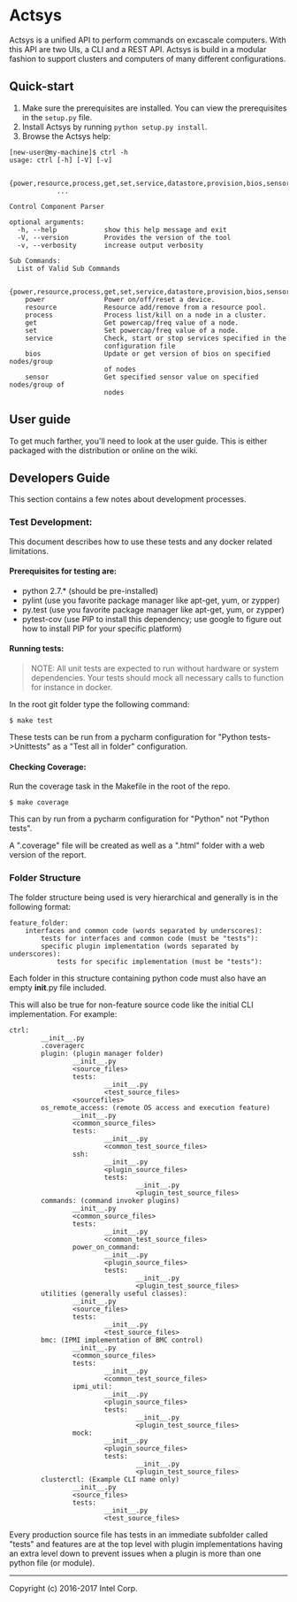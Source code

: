 # Actsys

Actsys is a unified API to perform commands on excascale computers. With this API are two UIs, a CLI and a REST API. Actsys is build in a modular fashion to support clusters and computers of many different configurations.

## Quick-start

1. Make sure the prerequisites are installed. You can view the prerequisites in the `setup.py` file.
2. Install Actsys by running `python setup.py install`.
3. Browse the Actsys help:

```
[new-user@my-machine]$ ctrl -h
usage: ctrl [-h] [-V] [-v]

            {power,resource,process,get,set,service,datastore,provision,bios,sensor}
            ...

Control Component Parser

optional arguments:
  -h, --help            show this help message and exit
  -V, --version         Provides the version of the tool
  -v, --verbosity       increase output verbosity

Sub Commands:
  List of Valid Sub Commands

  {power,resource,process,get,set,service,datastore,provision,bios,sensor}
    power               Power on/off/reset a device.
    resource            Resource add/remove from a resource pool.
    process             Process list/kill on a node in a cluster.
    get                 Get powercap/freq value of a node.
    set                 Set powercap/freq value of a node.
    service             Check, start or stop services specified in the
                        configuration file
    bios                Update or get version of bios on specified nodes/group
                        of nodes
    sensor              Get specified sensor value on specified nodes/group of
                        nodes

```

## User guide

To get much farther, you'll need to look at the user guide. This is either packaged with the distribution or online on the wiki.

## Developers Guide

This section contains a few notes about development processes.

### Test Development:

This document describes how to use these tests and any docker related
limitations.


#### Prerequisites for testing are:

* python 2.7.* (should be pre-installed)
* pylint (use you favorite package manager like apt-get, yum, or zypper)
* py.test (use you favorite package manager like apt-get, yum, or zypper)
* pytest-cov (use PIP to install this dependency; use google to figure out how to install PIP for your specific platform)

#### Running tests:

> NOTE: All unit tests are expected to run without hardware or system dependencies. Your tests should mock all necessary calls to function for instance in docker.

In the root git folder type the following command:

```
$ make test
```

These tests can be run from a pycharm configuration for "Python tests->Unittests" as a "Test all in folder" configuration.


#### Checking Coverage:

Run the coverage task in the Makefile in the root of the repo.

```
$ make coverage
```

This can by run from a pycharm configuration for "Python" not "Python tests".

A ".coverage" file will be created as well as a ".html" folder with a web
version of the report.

### Folder Structure

The folder structure being used is very hierarchical and generally is in the following format:

```
feature_folder:
    interfaces and common code (words separated by underscores):
        tests for interfaces and common code (must be "tests"):
        specific plugin implementation (words separated by underscores):
            tests for specific implementation (must be "tests"):
```

Each folder in this structure containing python code must also have an empty
__init__.py file included.

This will also be true for non-feature source code like the initial CLI
implementation.  For example:

```
ctrl:
        __init__.py
        .coveragerc
        plugin: (plugin manager folder)
                __init__.py
                <source_files>
                tests:
                        __init__.py
                        <test_source_files>
                <sourcefiles>
        os_remote_access: (remote OS access and execution feature)
                __init__.py
                <common_source_files>
                tests:
                        __init__.py
                        <common_test_source_files>
                ssh:
                        __init__.py
                        <plugin_source_files>
                        tests:
                                __init__.py
                                <plugin_test_source_files>
        commands: (command invoker plugins)
                __init__.py
                <common_source_files>
                tests:
                        __init__.py
                        <common_test_source_files>
                power_on_command:
                        __init__.py
                        <plugin_source_files>
                        tests:
                                __init__.py
                                <plugin_test_source_files>
        utilities (generally useful classes):
                __init__.py
                <source_files>
                tests:
                        __init__.py
                        <test_source_files>
        bmc: (IPMI implementation of BMC control)
                __init__.py
                <common_source_files>
                tests:
                        __init__.py
                        <common_test_source_files>
                ipmi_util:
                        __init__.py
                        <plugin_source_files>
                        tests:
                                __init__.py
                                <plugin_test_source_files>
                mock:
                        __init__.py
                        <plugin_source_files>
                        tests:
                                __init__.py
                                <plugin_test_source_files>
        clusterctl: (Example CLI name only)
                __init__.py
                <source_files>
                tests:
                        __init__.py
                        <test_source_files>
```

Every production source file has tests in an immediate subfolder called "tests"
and features are at the top level with plugin implementations having an extra
level down to prevent issues when a plugin is more than one python file
(or module).

----------------------------------------------------------
Copyright (c) 2016-2017 Intel Corp.
